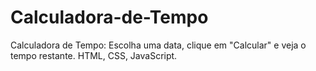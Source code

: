 # Calculadora-de-Tempo
Calculadora de Tempo: Escolha uma data, clique em "Calcular" e veja o tempo restante. HTML, CSS, JavaScript.
